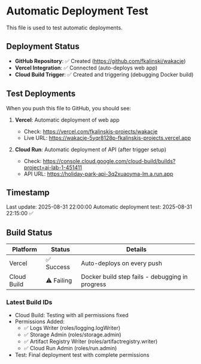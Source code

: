 # Automatic Deployment Test

This file is used to test automatic deployments.

## Deployment Status

- **GitHub Repository**: ✅ Created (https://github.com/fkalinski/wakacje)
- **Vercel Integration**: ✅ Connected (auto-deploys web app)
- **Cloud Build Trigger**: ✅ Created and triggering (debugging Docker build)

## Test Deployments

When you push this file to GitHub, you should see:

1. **Vercel**: Automatic deployment of web app
   - Check: https://vercel.com/fkalinskis-projects/wakacje
   - Live URL: https://wakacje-5yqr8128p-fkalinskis-projects.vercel.app

2. **Cloud Run**: Automatic deployment of API (after trigger setup)
   - Check: https://console.cloud.google.com/cloud-build/builds?project=ai-lab-1-451411
   - API URL: https://holiday-park-api-3q2xuaoyma-lm.a.run.app

## Timestamp

Last update: 2025-08-31 22:00:00
Automatic deployment test: 2025-08-31 22:15:00 ✅

## Build Status

| Platform | Status | Details |
|----------|--------|---------|
| Vercel | ✅ Success | Auto-deploys on every push |
| Cloud Build | ⚠️ Failing | Docker build step fails - debugging in progress |

### Latest Build IDs
- Cloud Build: Testing with all permissions fixed
- Permissions Added:
  - ✅ Logs Writer (roles/logging.logWriter)
  - ✅ Storage Admin (roles/storage.admin)
  - ✅ Artifact Registry Writer (roles/artifactregistry.writer)
  - ✅ Cloud Run Admin (roles/run.admin)
- Test: Final deployment test with complete permissions